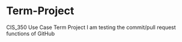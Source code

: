 # Term-Project
CIS_350 Use Case Term Project
I am testing the commit/pull request functions of GitHub

